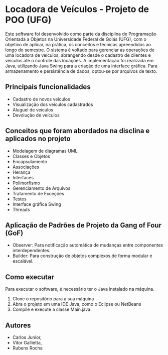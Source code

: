 # Locadora de Veículos - Projeto de POO (UFG)

Este software foi desenvolvido como parte da disciplina de Programação Orientada a Objetos na Universidade Federal de Goiás (UFG), com o objetivo de aplicar, na prática, os conceitos e técnicas apreendidos ao longo do semestre.
O sistema é voltado para gerenciar as operações de uma locadora de veículos, abrangendo desde o cadastro de clientes e veículos até o controle das locações. A implementação foi realizada em Java, utilizando Java Swing para a criação de uma interface gráfica. Para armazenamento e persistência de dados, optou-se por arquivos de texto.

## Principais funcionalidades

- Cadastro de novos veículos
- Visualização dos veículos cadastrados
- Aluguel de veículos
- Devolução de veículos

## Conceitos que foram abordados na disclina e aplicados no projeto

- Modelagem de diagramas UML
- Classes e Objetos
- Encapsulamento
- Associações
- Herança
- Interfaces
- Polimorfismo
- Gerenciamento de Arquivos
- Tratamento de Exceções
- Testes
- Interface gráfica Swing
- Threads

## Aplicação de Padrões de Projeto da Gang of Four (GoF)

- Observer: Para notificação automática de mudanças entre componentes interdependentes.
- Builder: Para construção de objetos complexos de forma modular e escalável.

## Como executar

Para executar o software, é necessário ter o Java instalado na máquina.

1. Clone o repositório para a sua máquina
2. Abra o projeto em uma IDE Java, como o Eclipse ou NetBeans
3. Compile e execute a classe Main.java

## Autores

- Carlos Junior,
- Vitor Gallietta,
- Rubens Rocha
